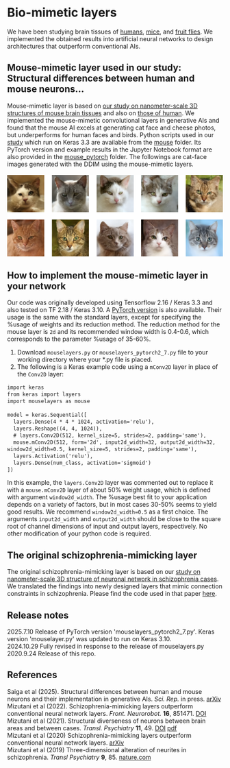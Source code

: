# Bio-mimetic layers
We have been studying brain tissues of <a href="https://dx.doi.org/10.1038/s41398-019-0427-4">humans</a>, <A href="http://doi.org/10.1038/srep35061">mice</A>, and <a href="http://dx.doi.org/10.1016/j.jsb.2013.08.012">fruit flies</a>. We implemented the obtained results into artificial neural networks to design architectures that outperform conventional AIs.

## Mouse-mimetic layer used in our study: Structural differences between human and mouse neurons...
Mouse-mimetic layer is based on [our study on nanometer-scale 3D structures of mouse brain tissues](https://arxiv.org/abs/2410.20735) and also on [those of human](https://journals.plos.org/plosone/article?id=10.1371/journal.pone.0287646). We implemented the mouse-mimetic convolutional layers in generative AIs and found that the mouse AI excels at generating cat face and cheese photos, but underperforms for human faces and birds. Python scripts used in our <a href="https://arxiv.org/abs/2410.20735">study</a> which run on Keras 3.3 are available from the <a href="https://github.com/mizutanilab/biomimetic-nn/tree/master/mouse">mouse</a> folder. Its PyTorch version and example results in the Jupyter Notebook format are also provided in the <a href="https://github.com/mizutanilab/biomimetic-nn/tree/master/mouse_pytorch">mouse_pytorch</a> folder. The followings are cat-face images generated with the DDIM using the mouse-mimetic layers. <BR><BR>
<img alt=cat_faces src="mouse/DDIM_AFHQcat_240901d_image_11249_5x2.png">

## How to implement the mouse-mimetic layer in your network
Our code was originally developed using Tensorflow 2.16 / Keras 3.3 and also tested on TF 2.18 / Keras 3.10. A [PyTorch version](https://github.com/mizutanilab/biomimetic-nn/tree/master/mouse_pytorch) is also available. Their usage is the same with the standard layers, except for specifying the %usage of weights and its reduction method. The reduction method for the mouse layer is `2d` and its recommended window width is 0.4-0.6, which corresponds to the parameter %usage of 35-60%. 
1. Download `mouselayers.py` or `mouselayers_pytorch2_7.py` file to your working directory where your *.py file is placed.  
2. The following is a Keras example code using a `mConv2D` layer in place of the `Conv2D` layer: 
```
import keras
from keras import layers
import mouselayers as mouse

model = keras.Sequential([
  layers.Dense(4 * 4 * 1024, activation='relu'),
  layers.Reshape((4, 4, 1024)),
  # layers.Conv2D(512, kernel_size=5, strides=2, padding='same'),
  mouse.mConv2D(512, form='2d', input2d_width=32, output2d_width=32, window2d_width=0.5, kernel_size=5, strides=2, padding='same'),
  layers.Activation('relu'),
  layers.Dense(num_class, activation='sigmoid')
])
```
In this example, the `layers.Conv2D` layer was commented out to replace it with a `mouse.mConv2D` layer of about 50% weight usage, which is defined with argument `window2d_width`. The %usage best fit to your application depends on a variety of factors, but in most cases 30-50% seems to yield good results. We recommend `window2d_width=0.5` as a first choice. The arguments `input2d_width` and `output2d_width` should be close to the square root of channel dimensions of input and output layers, respectively. No other modification of your python code is required. 

## The original schizophrenia-mimicking layer
The original schizophrenia-mimicking layer is based on our [study on nanometer-scale 3D structure of neuronal network in schizophrenia cases](https://www.nature.com/articles/s41398-019-0427-4). We translated the findings into newly designed layers that mimic connection constraints in schizophrenia. Please find the code used in that paper <a href="https://github.com/mizutanilab/biomimetic-nn/tree/master/FrontNeurorobot">here</a>.<BR>

## Release notes
2025.7.10 Release of PyTorch version 'mouselayers_pytorch2_7.py'. Keras version 'mouselayer.py' was updated to run on Keras 3.10.<BR>
2024.10.29 Fully revised in response to the release of mouselayers.py<BR>
2020.9.24 Release of this repo.

## References
Saiga et al (2025). Structural differences between human and mouse neurons and their implementation in generative AIs. <i>Sci. Rep.</i> in press. <a href="https://arxiv.org/abs/2410.20735">arXiv</a><BR>
Mizutani et al (2022). Schizophrenia-mimicking layers outperform conventional neural network layers. <i>Front. Neurorobot.</i> <b>16</b>, 851471. <a href="https://doi.org/10.3389/fnbot.2022.851471">DOI</a><BR>
Mizutani et al (2021). Structural diverseness of neurons between brain areas and between cases. <I>Transl. Psychiatry</I> <B>11</B>, 49. 
 <a href="https://doi.org/10.1038/s41398-020-01173-x">DOI</a>
 <a href="https://www.nature.com/articles/s41398-020-01173-x.pdf">pdf</a><BR>
Mizutani et al (2020) Schizophrenia-mimicking layers outperform conventional neural network layers. [arXiv](https://arxiv.org/abs/2009.10887)<BR>
Mizutani et al (2019) Three-dimensional alteration of neurites in schizophrenia. <i>Transl Psychiatry</i> <b>9</b>, 85. [nature.com](https://www.nature.com/articles/s41398-019-0427-4)

